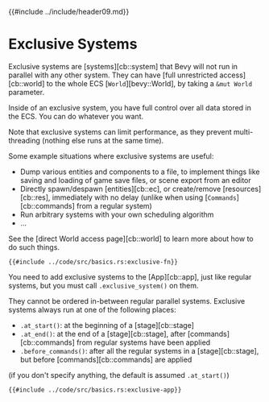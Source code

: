 {{#include ../include/header09.md}}

# Exclusive Systems

Exclusive systems are [systems][cb::system] that Bevy will not run in parallel
with any other system. They can have [full unrestricted access][cb::world]
to the whole ECS [`World`][bevy::World], by taking a `&mut World` parameter.

Inside of an exclusive system, you have full control over all data stored
in the ECS. You can do whatever you want.

Note that exclusive systems can limit performance, as they prevent
multi-threading (nothing else runs at the same time).

Some example situations where exclusive systems are useful:
 - Dump various entities and components to a file, to implement things like
   saving and loading of game save files, or scene export from an editor
 - Directly spawn/despawn [entities][cb::ec], or create/remove [resources][cb::res],
   immediately with no delay (unlike when using [`Commands`][cb::commands]
   from a regular system)
 - Run arbitrary systems with your own scheduling algorithm
 - …

See the [direct World access page][cb::world] to learn more about how to do
such things.

```rust,no_run,noplayground
{{#include ../code/src/basics.rs:exclusive-fn}}
```

You need to add exclusive systems to the [App][cb::app], just like
regular systems, but you must call `.exclusive_system()` on them.

They cannot be ordered in-between regular parallel systems. Exclusive systems
always run at one of the following places:
 - `.at_start()`: at the beginning of a [stage][cb::stage]
 - `.at_end()`: at the end of a [stage][cb::stage],
   after [commands][cb::commands] from regular systems have been applied
 - `.before_commands()`: after all the regular systems in a [stage][cb::stage],
   but before [commands][cb::commands] are applied

(if you don't specify anything, the default is assumed `.at_start()`)

```rust,no_run,noplayground
{{#include ../code/src/basics.rs:exclusive-app}}
```

